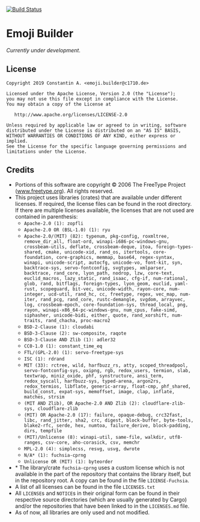 [![Build Status](https://travis-ci.com/C1710/emoji_builder.svg?token=Mr9kkSveUkaSSi3GNLyz&branch=dev)](https://travis-ci.com/C1710/emoji_builder)

# Emoji Builder
_Currently under development_.
 
## License
    Copyright 2019 Constantin A. <emoji.builder@c1710.de>

    Licensed under the Apache License, Version 2.0 (the "License");
    you may not use this file except in compliance with the License.
    You may obtain a copy of the License at

       http://www.apache.org/licenses/LICENSE-2.0

    Unless required by applicable law or agreed to in writing, software
    distributed under the License is distributed on an "AS IS" BASIS,
    WITHOUT WARRANTIES OR CONDITIONS OF ANY KIND, either express or implied.
    See the License for the specific language governing permissions and
    limitations under the License.

## Credits
- Portions of this software are copyright © 2006 The FreeType
  Project (www.freetype.org).  All rights reserved.
- This project uses libraries (crates) that are available under different licenses.
  If required, the license files can be found in the root directory.  
  If there are multiple licenses available, the licenses that are not used are contained in parenthesis:
    - `Apache-2.0 (1): zopfli`
    - `Apache-2.0 OR (BSL-1.0) (1): ryu`
    - `Apache-2.0/(MIT) (82): typenum, pkg-config, roxmltree, remove_dir_all, float-ord, winapi-i686-pc-windows-gnu, crossbeam-utils, deflate, crossbeam-deque, itoa, foreign-types-shared, cmake, unicode-xid, rand_os, itertools, core-foundation, core-graphics, memmap, base64, regex-syntax, winapi, unicode-script, autocfg, unicode-vo, font-kit, syn, backtrace-sys, servo-fontconfig, svgtypes, xmlparser, backtrace, rand_core, lyon_path, nodrop, lzw, core-text, euclid_macros, lazy_static, rand_isaac, cfg-if, num-rational, glob, rand, bitflags, foreign-types, lyon_geom, euclid, yaml-rust, scopeguard, bit-vec, unicode-width, rayon-core, num-integer, ucd-util, rand_hc, cc, freetype, regex, vec_map, num-iter, rand_pcg, rand_core, rustc-demangle, svgdom, arrayvec, log, crossbeam-epoch, core-foundation-sys, thread_local, png, rayon, winapi-x86_64-pc-windows-gnu, num_cpus, fake-simd, siphasher, unicode-bidi, either, quote, rand_xorshift, num-traits, rand_chacha, proc-macro2`
    - `BSD-2-Clause (1): cloudabi`
    - `BSD-3-Clause (2): sw-composite, raqote`
    - `BSD-3-Clause AND Zlib (1): adler32`
    - `CC0-1.0 (1): constant_time_eq`
    - `FTL/(GPL-2.0) (1): servo-freetype-sys`
    - `ISC (1): rdrand`
    - `MIT (33): rctree, wild, harfbuzz_rs, atty, scoped_threadpool, servo-fontconfig-sys, oxipng, rgb, redox_users, termion, slab, textwrap, miniz_oxide, phf, synstructure, ansi_term, redox_syscall, harfbuzz-sys, typed-arena, argon2rs, redox_termios, libflate, generic-array, float-cmp, phf_shared, build_const, expat-sys, memoffset, image, clap, inflate, matches, strsim`
    - `(MIT AND Zlib), OR Apache-2.0 AND Zlib (2): cloudflare-zlib-sys, cloudflare-zlib`
    - `(MIT) OR Apache-2.0 (17): failure, opaque-debug, crc32fast, libc, rand_jitter, sha2, crc, digest, block-buffer, byte-tools, blake2-rfc, serde, hex, numtoa, failure_derive, block-padding, dirs, tempfile`
    - `(MIT)/Unlicense (8): winapi-util, same-file, walkdir, utf8-ranges, csv-core, aho-corasick, csv, memchr`
    - `MPL-2.0 (4): simplecss, resvg, usvg, dwrote`
    - `N/A* (1): fuchsia-cprng`
    - `Unlicense OR (MIT) (1): byteorder`
- \* The library/crate `fuchsia-cprng` uses a custom license which is not available in the part of the repository that
    contains the library itself, but in the repository root. A copy can be found in the file `LICENSE-Fuchsia`.
- A list of all licenses can be found in the file `LICENSES.txt`
- All `LICENSE`s and `NOTICE`s in their original form can be found in their respective source directories (which are usually generated by Cargo)
  and/or the repositories that have been linked to in the `LICENSES.md` file.
- As of now, all libraries are only used and not modified.
